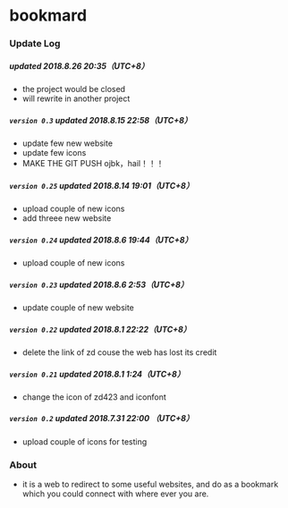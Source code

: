 # bookmard

### Update Log

##### updated 2018.8.26 20:35（UTC+8）
- the project would be closed
- will rewrite in another project

##### `version 0.3` updated  2018.8.15 22:58（UTC+8）
- update few new website
- update few icons
- MAKE THE GIT PUSH ojbk，hail！！！

##### `version 0.25` updated 2018.8.14 19:01（UTC+8）
- upload couple of new icons
- add threee new website

##### `version 0.24` updated 2018.8.6 19:44（UTC+8）
- upload couple of new icons

##### `version 0.23` updated 2018.8.6 2:53（UTC+8）
- update couple of new website

##### `version 0.22` updated 2018.8.1 22:22（UTC+8）
- delete the link of zd couse the web has lost its credit

##### `version 0.21` updated 2018.8.1 1:24（UTC+8）
- change the icon of zd423 and iconfont

##### `version 0.2` updated 2018.7.31 22:00 （UTC+8）
- upload couple of icons for testing

### About
- it is a web to redirect to some useful websites, and do as a bookmark which you could connect with where ever you are.
